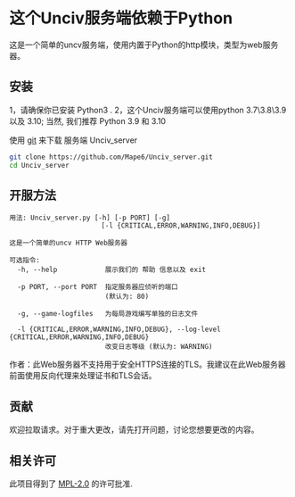 # 这个Unciv服务端依赖于Python

这是一个简单的uncv服务端，使用内置于Python的http模块，类型为web服务器。

## 安装

1，请确保你已安装 Python3 .
2，这个Unciv服务端可以使用python 3.7\3.8\3.9 以及 3.10; 当然, 我们推荐 Python 3.9 和 3.10

使用 [git](https://git-scm.com) 来下载 服务端 Unciv_server

```bash
git clone https://github.com/Mape6/Unciv_server.git
cd Unciv_server
```

## 开服方法

```
用法: Unciv_server.py [-h] [-p PORT] [-g]
                       [-l {CRITICAL,ERROR,WARNING,INFO,DEBUG}]

这是一个简单的uncv HTTP Web服务器

可选指令:
  -h, --help            展示我们的 帮助 信息以及 exit
  
  -p PORT, --port PORT  指定服务器应侦听的端口
                        (默认为: 80)
                        
  -g, --game-logfiles   为每局游戏编写单独的日志文件
  
  -l {CRITICAL,ERROR,WARNING,INFO,DEBUG}, --log-level {CRITICAL,ERROR,WARNING,INFO,DEBUG}
                        改变日志等级 (默认为: WARNING)
```

作者：此Web服务器不支持用于安全HTTPS连接的TLS。我建议在此Web服务器前面使用反向代理来处理证书和TLS会话。


## 贡献
欢迎拉取请求。对于重大更改，请先打开问题，讨论您想要更改的内容。


## 相关许可
此项目得到了 [MPL-2.0](https://github.com/Mape6/Unciv_server/blob/main/LICENSE) 的许可批准.
